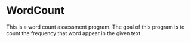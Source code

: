 # WordCount
This is a word count assessment program. The goal of this program is to count the frequency that word appear in  the given text.
